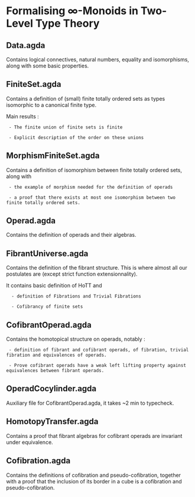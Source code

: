 # Formalising ∞-Monoids in Two-Level Type Theory 


## Data.agda

Contains logical connectives, natural numbers, equality and isomorphisms, along with some basic properties.


## FiniteSet.agda

Contains a definition of (small) finite totally ordered sets as types isomorphic to a canonical finite type.

Main results :

     - The finite union of finite sets is finite

     - Explicit description of the order on these unions


## MorphismFiniteSet.agda

Contains a definition of isomorphism between finite totally ordered sets, along with

	 - the example of morphism needed for the definition of operads

	 - a proof that there exists at most one isomorphism between two finite totally ordered sets.


## Operad.agda

Contains the definition of operads and their algebras.


## FibrantUniverse.agda

Contains the definition of the fibrant structure. This is where almost all our postulates are (except strict function extensionnality).

It contains basic definition of HoTT and

      - definition of Fibrations and Trivial Fibrations

      - Cofibrancy of finite sets


## CofibrantOperad.agda

Contains the homotopical structure on operads, notably :

	 - definition of fibrant and cofibrant operads, of fibration, trivial fibration and equivalences of operads.

	 - Prove cofibrant operads have a weak left lifting property against equivalences between fibrant operads.


## OperadCocylinder.agda

Auxiliary file for CofibrantOperad.agda, it takes ~2 min to typecheck.


## HomotopyTransfer.agda

Contains a proof that fibrant algebras for cofibrant operads are invariant under equivalence.


## Cofibration.agda

Contains the definitions of cofibration and pseudo-cofibration, together with a proof that the inclusion of its border in a cube is a cofibration and pseudo-cofibration.